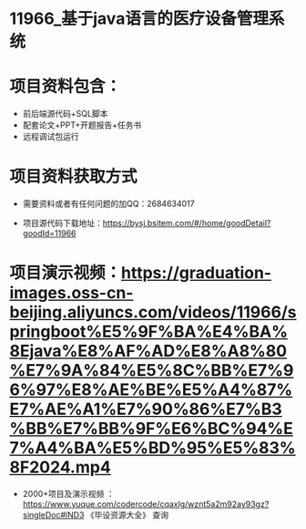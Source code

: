  #  11966_基于java语言的医疗设备管理系统
 
 #  项目资料包含：
 *  前后端源代码+SQL脚本
 *  配套论文+PPT+开题报告+任务书
 *  远程调试包运行

 #  项目资料获取方式
 *  需要资料或者有任何问题的加QQ：2684634017

 *  项目源代码下载地址：https://bysj.bsitem.com/#/home/goodDetail?goodId=11966
   
 #  项目演示视频：https://graduation-images.oss-cn-beijing.aliyuncs.com/videos/11966/springboot%E5%9F%BA%E4%BA%8Ejava%E8%AF%AD%E8%A8%80%E7%9A%84%E5%8C%BB%E7%96%97%E8%AE%BE%E5%A4%87%E7%AE%A1%E7%90%86%E7%B3%BB%E7%BB%9F%E6%BC%94%E7%A4%BA%E5%BD%95%E5%83%8F2024.mp4
          
 *  2000+项目及演示视频 ：https://www.yuque.com/codercode/cqaxlg/wznt5a2m92ay93gz?singleDoc#lND3 《毕设资源大全》
   查询
